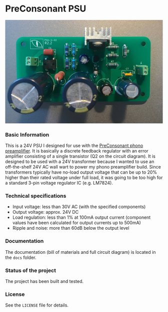 # PreConsonant PSU

![Assembled PCB](PSU_24V_hero.jpg)

### Basic Information

This is a 24V PSU I designed for use with the [PreConsonant phono preamplifier](https://github.com/SpinningVinyl/PreConsonant2021). It is basically a discrete feedback regulator with an error amplifier consisting of a single transistor (Q2 on the circuit diagram). It is designed to be used with a 24V transformer because I wanted to use an off-the-shelf 24V AC wall wart to power my phono preamplifier build. Since transformers typically have no-load output voltage that can be up to 20% higher than their rated voltage under full load, it was going to be too high for a standard 3-pin voltage regulator IC (e.g. LM7824).

### Technical specifications

 - Input voltage: less than 30V AC (with the specified components)
 - Output voltage: approx. 24V DC
 - Load regulation: less than 1% at 100mA output current (component values have been calculated for output currents up to 500mA)
 - Ripple and noise: more than 60dB below the output level
 
### Documentation
The documentation (bill of materials and full circuit diagram) is located in the `docs` folder.

### Status of the project

The project has been built and tested.

### License
See the `LICENSE` file for details.
